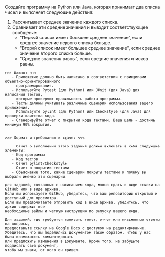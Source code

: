 Создайте программу на Python или Java, которая принимает два списка чисел и выполняет следующие действия:

1. Рассчитывает среднее значение каждого списка.
2. Сравнивает эти средние значения и выводит соответствующее сообщение:
   - "Первый список имеет большее среднее значение", если среднее значение первого списка больше.
   - "Второй список имеет большее среднее значение", если среднее значение второго списка больше.
   - "Средние значения равны", если средние значения списков равны.

```
>>> Важно: <<<
   - Приложение должно быть написано в соответствии с принципами объектно-ориентированного 
     программирования.
   - Используйте Pytest (для Python) или JUnit (для Java) для написания тестов, 
     которые проверяют правильность работы программы. 
   - Тесты должны учитывать различные сценарии использования вашего приложения.
     Используйте pylint (для Python) или Checkstyle (для Java) для проверки качества кода.
   - Сгенерируйте отчет о покрытии кода тестами. Ваша цель - достичь минимум 90% покрытия.


>>> Формат и требования к сдаче: <<<

     Отчет о выполнении этого задания должен включать в себя следующие элементы:
   - Код программы
   - Код тестов
   - Отчет pylint/Checkstyle
   - Отчет о покрытии тестами
   - Объяснение того, какие сценарии покрыты тестами и почему вы выбрали именно эти сценарии.

Для заданий, связанных с написанием кода, можно сдать в виде ссылки на GitHub или в виде архива. 
Если вы используете GitHub, убедитесь, что ваш репозиторий открытый и доступный для просмотра. 
Если вы предпочитаете отправить код в виде архива, убедитесь, что архив содержит все 
необходимые файлы и четкую инструкцию по запуску вашего кода.

Для заданий, где требуется написать текст, отчет или письменные ответы на вопросы, 
предоставьте ссылку на Google Docs с доступом на редактирование. 
Убедитесь, что вы поделились документом таким образом, чтобы у нас была возможность комментировать 
или предложить изменения в документе. Кроме того, не забудьте подписать свой документ, 
чтобы мы знали, от кого он пришел.

```

